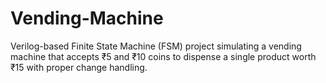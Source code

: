 # Vending-Machine
Verilog-based Finite State Machine (FSM) project simulating a vending machine that accepts ₹5 and ₹10 coins to dispense a single product worth ₹15 with proper change handling.
